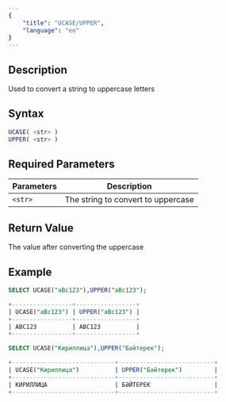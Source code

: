 ```yaml
---
{
    "title": "UCASE/UPPER",
    "language": "en"
}
---
```


## Description

Used to convert a string to uppercase letters

## Syntax

```sql
UCASE( <str> )
UPPER( <str> )
```

## Required Parameters
| Parameters | Description |
|------|------|
| `<str>` | The string to convert to uppercase

## Return Value

The value after converting the uppercase

## Example

```sql
SELECT UCASE("aBc123"),UPPER("aBc123");
```
```sql
+-----------------+-----------------+
| UCASE("aBc123") | UPPER("aBc123") |
+-----------------+-----------------+
| ABC123          | ABC123          |
+-----------------+-----------------+
```

```sql
SELECT UCASE("Кириллица"),UPPER("Бәйтерек");
```
```sql
+-----------------------------+---------------------------+
| UCASE("Кириллица")          | UPPER("Бәйтерек")         |
+-----------------------------+---------------------------+
| КИРИЛЛИЦА                   | БӘЙТЕРЕК                  |
+-----------------------------+---------------------------+
```
